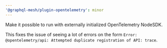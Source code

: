 ```yaml
---
'@graphql-mesh/plugin-opentelemetry': minor
---
```


Make it possible to run with externally initialized OpenTelemetry NodeSDK.

This fixes the issue of seeing a lot of errors on the form `Error: @opentelemetry/api: Attempted duplicate registration of API: trace`.
